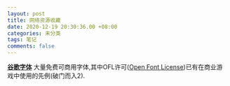 ```yaml
---
layout: post
title: 网络资源收藏
date: 2020-12-19 20:30:36.00 +08:00
categories: 未分类
tags: 笔记
comments: false
---
```




[**谷歌字体**](https://fonts.google.com/) 大量免费可商用字体,其中OFL许可([Open Font License](https://scripts.sil.org/cms/scripts/page.php?site_id=nrsi&id=OFL))已有在商业游戏中使用的先例(破门而入2).

